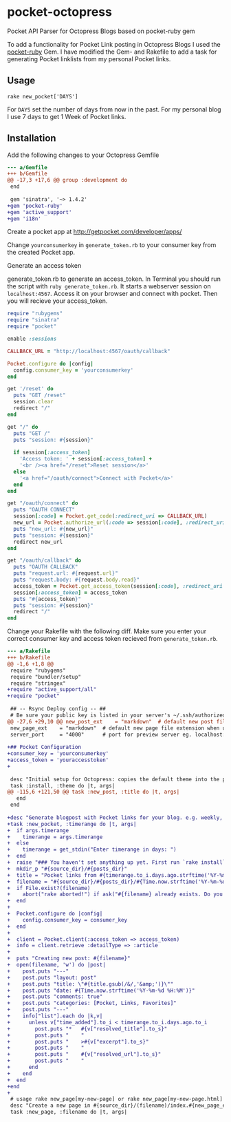 pocket-octopress
================

Pocket API Parser for Octopress Blogs based on pocket-ruby gem

To add a functionality for Pocket Link posting in Octopress Blogs I used the [pocket-ruby](https://github.com/sotsy/pocket-ruby) Gem. I have modified the Gem- and Rakefile to add a task for generating Pocket linklists from my personal Pocket links.

## Usage ##

```rake new_pocket['DAYS']```

For ```DAYS``` set the number of days from now in the past. For my personal blog I use 7 days to get 1 Week of Pocket links.

## Installation ##

Add the following changes to your Octopress Gemfile

```diff
--- a/Gemfile
+++ b/Gemfile
@@ -17,3 +17,6 @@ group :development do
 end
 
 gem 'sinatra', '~> 1.4.2'
+gem 'pocket-ruby'
+gem 'active_support'
+gem 'i18n'
```

Create a pocket app at http://getpocket.com/developer/apps/

Change ```yourconsumerkey``` in ```generate_token.rb``` to your consumer key from the created Pocket app.

Generate an access token

generate_token.rb to generate an access_token. In Terminal you should run the script with ```ruby generate_token.rb```. It starts a webserver session on ```localhost:4567```. Access it on your browser and connect with pocket. Then you will recieve your access_token.

```ruby
require "rubygems"
require "sinatra"
require "pocket"

enable :sessions

CALLBACK_URL = "http://localhost:4567/oauth/callback"

Pocket.configure do |config|
  config.consumer_key = 'yourconsumerkey'
end

get '/reset' do
  puts "GET /reset"
  session.clear
  redirect "/"
end

get "/" do
  puts "GET /"
  puts "session: #{session}"
  
  if session[:access_token]
    'Access token: ' + session[:access_token] +
    '<br /><a href="/reset">Reset session</a>'
  else
    '<a href="/oauth/connect">Connect with Pocket</a>'
  end
end

get "/oauth/connect" do
  puts "OAUTH CONNECT"
  session[:code] = Pocket.get_code(:redirect_uri => CALLBACK_URL)
  new_url = Pocket.authorize_url(:code => session[:code], :redirect_uri => CALLBACK_URL)
  puts "new_url: #{new_url}"
  puts "session: #{session}"
  redirect new_url
end

get "/oauth/callback" do
  puts "OAUTH CALLBACK"
  puts "request.url: #{request.url}"
  puts "request.body: #{request.body.read}"
  access_token = Pocket.get_access_token(session[:code], :redirect_uri => CALLBACK_URL)
  session[:access_token] = access_token
  puts "#{access_token}"
  puts "session: #{session}"
  redirect "/"
end
```

Change your Rakefile with the following diff. Make sure you enter your correct consumer key and access token recieved from ```generate_token.rb```.

```diff
--- a/Rakefile
+++ b/Rakefile
@@ -1,6 +1,8 @@
 require "rubygems"
 require "bundler/setup"
 require "stringex"
+require "active_support/all"
+require "pocket"
 
 ## -- Rsync Deploy config -- ##
 # Be sure your public key is listed in your server's ~/.ssh/authorized_keys file
@@ -27,6 +29,10 @@ new_post_ext    = "markdown"  # default new post file extension when using the n
 new_page_ext    = "markdown"  # default new page file extension when using the new_page task
 server_port     = "4000"      # port for preview server eg. localhost:4000
 
+## Pocket Configuration
+consumer_key = 'yourconsumerkey'
+access_token = 'youraccesstoken'
+
 
 desc "Initial setup for Octopress: copies the default theme into the path of Jekyll's generator. Rake install defaults to rake install[classic] to install a different theme run rake install[some_theme_name]"
 task :install, :theme do |t, args|
@@ -115,6 +121,50 @@ task :new_post, :title do |t, args|
   end
 end
 
+desc "Generate blogpost with Pocket links for your blog. e.g. weekly, monthly linklists"
+task :new_pocket, :timerange do |t, args|
+  if args.timerange
+    timerange = args.timerange
+  else
+    timerange = get_stdin("Enter timerange in days: ")
+  end
+  raise "### You haven't set anything up yet. First run `rake install` to set up an Octopress theme." unless File.directory?(source_dir)
+  mkdir_p "#{source_dir}/#{posts_dir}"
+  title = "Pocket links from #{timerange.to_i.days.ago.strftime('%Y-%m-%d')} to #{Time.now.strftime('%Y-%m-%d')}"
+  filename = "#{source_dir}/#{posts_dir}/#{Time.now.strftime('%Y-%m-%d')}-#{title.to_url}.#{new_post_ext}"
+  if File.exist?(filename)
+    abort("rake aborted!") if ask("#{filename} already exists. Do you want to overwrite?", ['y', 'n']) == 'n'
+  end
+
+  Pocket.configure do |config|
+    config.consumer_key = consumer_key
+  end
+
+  client = Pocket.client(:access_token => access_token)
+  info = client.retrieve :detailType => :article
+
+  puts "Creating new post: #{filename}"
+  open(filename, 'w') do |post|
+    post.puts "---"
+    post.puts "layout: post"
+    post.puts "title: \"#{title.gsub(/&/,'&amp;')}\""
+    post.puts "date: #{Time.now.strftime('%Y-%m-%d %H:%M')}"
+    post.puts "comments: true"
+    post.puts "categories: [Pocket, Links, Favorites]"
+    post.puts "---"
+    info["list"].each do |k,v|
+      unless v["time_added"].to_i < timerange.to_i.days.ago.to_i
+        post.puts "*   #{v["resolved_title"].to_s}"
+        post.puts "    "
+        post.puts "    >#{v["excerpt"].to_s}"
+        post.puts "    "
+        post.puts "    #{v["resolved_url"].to_s}"
+        post.puts "    "
+      end
+    end
+  end
+end
+
 # usage rake new_page[my-new-page] or rake new_page[my-new-page.html] or rake new_page (defaults to "new-page.markdown")
 desc "Create a new page in #{source_dir}/(filename)/index.#{new_page_ext}"
 task :new_page, :filename do |t, args|
```
